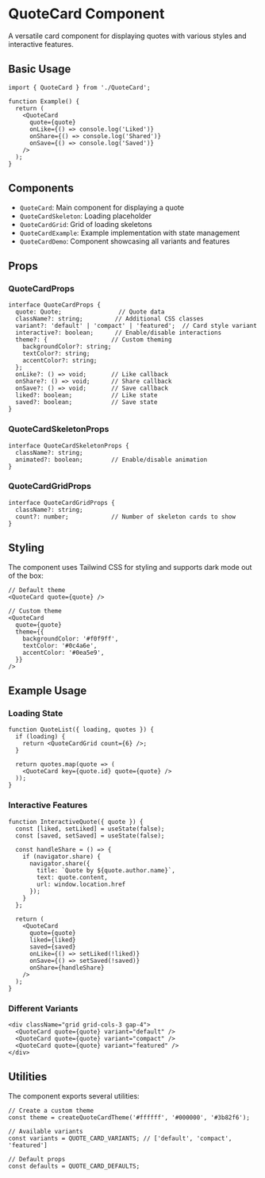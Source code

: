 # QuoteCard Component

A versatile card component for displaying quotes with various styles and interactive features.

## Basic Usage

```tsx
import { QuoteCard } from './QuoteCard';

function Example() {
  return (
    <QuoteCard
      quote={quote}
      onLike={() => console.log('Liked')}
      onShare={() => console.log('Shared')}
      onSave={() => console.log('Saved')}
    />
  );
}
```

## Components

- `QuoteCard`: Main component for displaying a quote
- `QuoteCardSkeleton`: Loading placeholder
- `QuoteCardGrid`: Grid of loading skeletons
- `QuoteCardExample`: Example implementation with state management
- `QuoteCardDemo`: Component showcasing all variants and features

## Props

### QuoteCardProps

```tsx
interface QuoteCardProps {
  quote: Quote;                // Quote data
  className?: string;         // Additional CSS classes
  variant?: 'default' | 'compact' | 'featured';  // Card style variant
  interactive?: boolean;      // Enable/disable interactions
  theme?: {                  // Custom theming
    backgroundColor?: string;
    textColor?: string;
    accentColor?: string;
  };
  onLike?: () => void;       // Like callback
  onShare?: () => void;      // Share callback
  onSave?: () => void;       // Save callback
  liked?: boolean;           // Like state
  saved?: boolean;           // Save state
}
```

### QuoteCardSkeletonProps

```tsx
interface QuoteCardSkeletonProps {
  className?: string;
  animated?: boolean;        // Enable/disable animation
}
```

### QuoteCardGridProps

```tsx
interface QuoteCardGridProps {
  className?: string;
  count?: number;            // Number of skeleton cards to show
}
```

## Styling

The component uses Tailwind CSS for styling and supports dark mode out of the box:

```tsx
// Default theme
<QuoteCard quote={quote} />

// Custom theme
<QuoteCard
  quote={quote}
  theme={{
    backgroundColor: '#f0f9ff',
    textColor: '#0c4a6e',
    accentColor: '#0ea5e9',
  }}
/>
```

## Example Usage

### Loading State

```tsx
function QuoteList({ loading, quotes }) {
  if (loading) {
    return <QuoteCardGrid count={6} />;
  }

  return quotes.map(quote => (
    <QuoteCard key={quote.id} quote={quote} />
  ));
}
```

### Interactive Features

```tsx
function InteractiveQuote({ quote }) {
  const [liked, setLiked] = useState(false);
  const [saved, setSaved] = useState(false);

  const handleShare = () => {
    if (navigator.share) {
      navigator.share({
        title: `Quote by ${quote.author.name}`,
        text: quote.content,
        url: window.location.href
      });
    }
  };

  return (
    <QuoteCard
      quote={quote}
      liked={liked}
      saved={saved}
      onLike={() => setLiked(!liked)}
      onSave={() => setSaved(!saved)}
      onShare={handleShare}
    />
  );
}
```

### Different Variants

```tsx
<div className="grid grid-cols-3 gap-4">
  <QuoteCard quote={quote} variant="default" />
  <QuoteCard quote={quote} variant="compact" />
  <QuoteCard quote={quote} variant="featured" />
</div>
```

## Utilities

The component exports several utilities:

```tsx
// Create a custom theme
const theme = createQuoteCardTheme('#ffffff', '#000000', '#3b82f6');

// Available variants
const variants = QUOTE_CARD_VARIANTS; // ['default', 'compact', 'featured']

// Default props
const defaults = QUOTE_CARD_DEFAULTS;